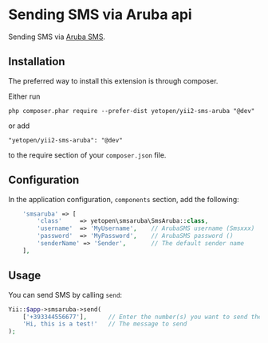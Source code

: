 # Sending SMS via Aruba api

Sending SMS via [Aruba SMS](https://hosting.aruba.it/servizio-sms.aspx).

## Installation

The preferred way to install this extension is through composer.

Either run
```
php composer.phar require --prefer-dist yetopen/yii2-sms-aruba "@dev"
```
or add
```
"yetopen/yii2-sms-aruba": "@dev"
```
to the require section of your `composer.json` file.

## Configuration

In the application configuration, `components` section, add the following:

```php
    'smsaruba' => [
        'class'     => yetopen\smsaruba\SmsAruba::class,
        'username'  => 'MyUsername',    // ArubaSMS username (Smsxxx)
        'password'  => 'MyPassword',    // ArubaSMS password ()
        'senderName' => 'Sender',       // The default sender name
    ],
```

## Usage

You can send SMS by calling `send`:

```php
Yii::$app->smsaruba->send(
    ['+393344556677'],      // Enter the number(s) you want to send the message to; (the prefix is not necessary)
    'Hi, this is a test!'   // The message to send
);
```
